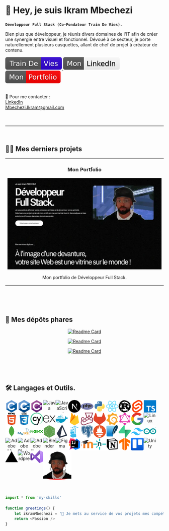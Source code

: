 <h1>👋 Hey, je suis Ikram Mbechezi</h1>

**`Développeur Full Stack (Co-Fondateur Train De Vies).`**

Bien plus que développeur, je réunis divers domaines de l'IT afin de créer une synergie entre visuel et fonctionnel. Dévoué à ce secteur, je porte naturellement plusieurs casquettes, allant de chef de projet à créateur de contenu.

<div align="left" style="margin-bottom: 50px;">
	<a href="https://traindevies.com" target="_blank">
	  <img src="./assets/img/train-de-vies.svg" alt="traindevies.com" style="max-width: 100%;">
	</a>
	<a href="https://fr.linkedin.com/in/ikram-mbechezi" target="_blank">
	  <img src="./assets/img/linkedin.svg" alt="linkedin" style="max-width: 100%;">
	</a>
	<a href="https://mbechezi.vercel.app" target="_blank">
	  <img src="./assets/img/portfolio.svg" alt="portfolio ikram mbechezi" style="max-width: 100%;">
	</a><br /><br />
	<p>
		<span>📩 Pour me contacter :</span><br/>
		<a href="https://www.linkedin.com/in/ikram-mbechezi" target="_blank">
		 LinkedIn
		</a><br/>
		<a href="mailto:Mbechezi.Ikram@gmail.com" target="_blank">
		 Mbechezi.Ikram@gmail.com
		</a>
	</p>
</div>

---
<br />

<h2>👨‍🚀 Mes derniers projets</h2>
<div align="center">
	<table>
        <tr>
	<!--<td width="50%">
				<h3 align="center">Train De Vies</h3>
				<div align="center">
                    <a href="https://traindevies.com" target="_blank" rel="noreferrer">
					<img src="./assets/img/Train-De-Vies.webp" alt="Train De Vies"/> </a>
                    <p align="center">Application Web et Site E-commerce dédié aux créateurs digitaux.</p>
				</div>
            </td>-->
            <td width="50%">
                <h3 align="center">Mon Portfolio</h3>
                <div align="center">
                    <a href="https://mbechezi.vercel.app" target="_blank" rel="noreferrer">
					<img src="./assets/img/Portfolio.webp" alt="Mon Portfolio"/> </a>
                    <p align="center">Mon portfolio de Développeur Full Stack.</p>
                </div>
            </td>
        </tr>
  </table>
</div>
<br />
<br />
<br />

<h2>🚀 Mes dépôts phares</h2>
<div align="center">

[![Readme Card](https://github-readme-stats.vercel.app/api/pin/?username=ikrammbz&repo=ADBot&theme=buefy)](https://github.com/IkramMbz/ADBot)

[![Readme Card](https://github-readme-stats.vercel.app/api/pin/?username=ikrammbz&repo=Mosaique-solitaire)](https://github.com/IkramMbz/Mosaique-solitaire)

[![Readme Card](https://github-readme-stats.vercel.app/api/pin/?username=ikrammbz&repo=PersonaDB&theme=chartreuse-dark)](https://github.com/IkramMbz/PersonaDB)
</div>
<br />
<br />
<br />

<h2>🛠️ Langages et Outils.</h2>
<div align="center">
	<img align="left" width="40px" height="40px" alt="C" title="C" title="" src="https://raw.githubusercontent.com/devicons/devicon/master/icons/c/c-original.svg" />
	<img align="left" width="40px" height="40px" alt="C++" title="C++" src="https://raw.githubusercontent.com/devicons/devicon/master/icons/cplusplus/cplusplus-original.svg" />
	<img align="left" width="40px" height="40px" alt="C#" title="C#" src="https://raw.githubusercontent.com/devicons/devicon/master/icons/csharp/csharp-original.svg" />
	<img align="left" width="40px" height="40px" alt="Java" title="Java" src="https://cdn.jsdelivr.net/gh/devicons/devicon/icons/java/java-original.svg"/>
	<img align="left" width="40px" height="40px" alt="JavaScript" title="JavaScript" src="https://cdn.jsdelivr.net/gh/devicons/devicon/icons/javascript/javascript-plain.svg" />
	<img align="left" width="40px" height="40px" alt="Next.js" title="Next.js" src="https://github.com/devicons/devicon/blob/master/icons/nextjs/nextjs-original.svg" />
	<img align="left" width="40px" height="40px" alt="PHP" title="PHP" src="https://github.com/devicons/devicon/blob/master/icons/php/php-original.svg" />
	<img align="left" width="40px" height="40px" alt="Python" title="Python" src="https://github.com/devicons/devicon/blob/master/icons/python/python-original.svg" />
	<img align="left" width="40px" height="40px" alt="React.js" title="React.js" src="https://github.com/devicons/devicon/blob/master/icons/react/react-original.svg" />
	<img align="left" width="40px" height="40px" alt="Rust" title="Rust" src="https://github.com/devicons/devicon/blob/master/icons/rust/rust-original.svg" />
	<img align="left" width="40px" height="40px" alt="Svelte" title="Svelte" src="https://github.com/devicons/devicon/blob/master/icons/svelte/svelte-original.svg" />
	<img align="left" width="40px" height="40px" alt="TypeScript" title="TypeScript" src="https://github.com/devicons/devicon/blob/master/icons/typescript/typescript-plain.svg" />
	<img align="left" width="40px" height="40px" alt="HTML5" title="HTML5" src="https://raw.githubusercontent.com/devicons/devicon/master/icons/html5/html5-original-wordmark.svg" />
	<img align="left" width="40px" height="40px" alt="CSS3" title="CSS3" src="https://raw.githubusercontent.com/devicons/devicon/master/icons/css3/css3-original-wordmark.svg" />
	<img align="left" width="40px" height="40px" alt="Cypress" title="Cypress" src="https://github.com/devicons/devicon/blob/master/icons/cypressio/cypressio-original.svg" />
	<img align="left" width="40px" height="40px" alt="Express.js" title="Express.js" src="https://github.com/devicons/devicon/blob/master/icons/express/express-original.svg" />
	<img align="left" width="40px" height="40px" alt="Docker" title="Docker" src="https://github.com/devicons/devicon/blob/master/icons/docker/docker-plain.svg" />
	<img align="left" width="40px" height="40px" alt="Firebase" title="Firebase" src="https://github.com/devicons/devicon/blob/master/icons/firebase/firebase-original.svg" />
	<img align="left" width="40px" height="40px" alt="Jest" title="Jest" src="https://github.com/devicons/devicon/blob/master/icons/jest/jest-plain.svg" />
	<img align="left" width="40px" height="40px" alt="GitLab" title="GitLab" src="https://github.com/devicons/devicon/blob/master/icons/gitlab/gitlab-plain.svg" />
	<img align="left" width="40px" height="40px" alt="Grafana" title="Grafana" src="https://github.com/devicons/devicon/blob/master/icons/grafana/grafana-plain.svg" />
	<img align="left" width="40px" height="40px" alt="GraphQL" title="GraphQL" src="https://github.com/devicons/devicon/blob/master/icons/graphql/graphql-plain.svg" />
	<img align="left" width="40px" height="40px" alt="Google Tools" title="Google Tools" src="https://github.com/devicons/devicon/blob/master/icons/google/google-original.svg" />
	<img align="left" width="40px" height="40px" alt="Linux" title="Linux" src="https://cdn.jsdelivr.net/gh/devicons/devicon/icons/linux/linux-original.svg" />
	<img align="left" width="40px" height="40px" alt="MongoDB" title="MongoDB" src="https://github.com/devicons/devicon/blob/master/icons/mongodb/mongodb-plain.svg" />
	<img align="left" width="40px" height="40px" alt="MySql" title="MySql" src="https://raw.githubusercontent.com/devicons/devicon/master/icons/mysql/mysql-original-wordmark.svg"/>
	<img align="left" width="40px" height="40px" alt="NGINX" title="NGINX" src="https://github.com/devicons/devicon/blob/master/icons/nginx/nginx-original.svg" />
	<img align="left" width="40px" height="40px" alt="Node.js" title="Node.js" src="https://github.com/devicons/devicon/blob/master/icons/nodejs/nodejs-plain.svg" />
	<img align="left" width="40px" height="40px" alt="Prima" title="Prisma" src="https://github.com/devicons/devicon/blob/master/icons/prisma/prisma-original.svg" />
	<img align="left" width="40px" height="40px" alt="Portainer" title="Portainer" src="https://github.com/devicons/devicon/blob/master/icons/portainer/portainer-original.svg" />
	<img align="left" width="40px" height="40px" alt="PostgreSQL" title="PostgreSQL" src="https://github.com/devicons/devicon/blob/master/icons/postgresql/postgresql-plain.svg" />
	<img align="left" width="40px" height="40px" alt="Prometheus" title="Prometheus" src="https://github.com/devicons/devicon/blob/master/icons/prometheus/prometheus-original.svg" />
	<img align="left" width="40px" height="40px" alt="SQLite" title="SQLite" src="https://github.com/devicons/devicon/blob/master/icons/sqlite/sqlite-original.svg" />
	<img align="left" width="40px" height="40px" alt="Supabase" title="Supabase" src="https://github.com/devicons/devicon/blob/master/icons/supabase/supabase-original.svg" />
	<img align="left" width="40px" height="40px" alt="Tailwind CSS" title="Tailwind CSS" src="https://github.com/devicons/devicon/blob/master/icons/tailwindcss/tailwindcss-original.svg" />
	<img align="left" width="40px" height="40px" alt="Arduino" title="Arduino" src="https://github.com/devicons/devicon/blob/master/icons/arduino/arduino-original.svg" />
	<img align="left" width="40px" height="40px" alt="Adobe AfterFX" title="Adobe AfterFX" src="https://cdn.jsdelivr.net/gh/devicons/devicon/icons/aftereffects/aftereffects-plain.svg" />
	<img align="left" width="40px" height="40px" alt="Adobe Photoshop" width="30px" title="Adobe Photoshop" src="https://cdn.jsdelivr.net/gh/devicons/devicon/icons/photoshop/photoshop-plain.svg" />
	<img align="left" width="40px" height="40px" alt="Adobe Illustrator" width="30px" title="Adobe Illustrator" src="https://cdn.jsdelivr.net/gh/devicons/devicon/icons/illustrator/illustrator-line.svg" />
	<img align="left" width="40px" height="40px" alt="Blender" title="Blender" src="https://cdn.jsdelivr.net/gh/devicons/devicon/icons/blender/blender-original.svg" />
	<img align="left" width="40px" height="40px" alt="Figma" title="Figma" src="https://cdn.jsdelivr.net/gh/devicons/devicon/icons/figma/figma-original.svg" />
	<img align="left" width="40px" height="40px" alt="IntelliJ" title="IntelliJ" src="https://github.com/devicons/devicon/blob/master/icons/intellij/intellij-original.svg" />
	<img align="left" width="40px" height="40px" alt="Moodle" title="Moodle" src="https://github.com/devicons/devicon/blob/master/icons/moodle/moodle-original.svg" />
	<img align="left" width="40px" height="40px" alt="Netlify" title="Netlify" src="https://github.com/devicons/devicon/blob/master/icons/netlify/netlify-original.svg" />
	<img align="left" width="40px" height="40px" alt="Notion" title="Notion" src="https://github.com/devicons/devicon/blob/master/icons/notion/notion-original.svg" />
	<img align="left" width="40px" height="40px" alt="Tensorflow" title="Tensorflow" src="https://github.com/devicons/devicon/blob/master/icons/tensorflow/tensorflow-original.svg" />
	<img align="left" width="40px" height="40px" alt="Trello" title="Trello" src="https://github.com/devicons/devicon/blob/master/icons/trello/trello-original.svg" />
	<img align="left" width="40px" height="40px" alt="Unity" title="Unity" src="https://www.vectorlogo.zone/logos/unity3d/unity3d-icon.svg" />
	<img align="left" width="40px" height="40px" alt="Vercel" title="Vercel" src="https://github.com/devicons/devicon/blob/master/icons/vercel/vercel-original.svg" />
	<img align="left" width="40px" height="40px" alt="Wordpress" title="Wordpress" src="https://cdn.jsdelivr.net/gh/devicons/devicon/icons/wordpress/wordpress-plain.svg" />
	<img align="left" width="40px" height="40px" alt="Visual Studio Code" title="Visual Studio Code" src="https://github.com/devicons/devicon/blob/master/icons/visualstudio/visualstudio-original.svg" />
</div>
<br />
<br />
<br />
<br />

<!--<div>
<h3>📊 Stats #Nouveau Compte.</h3>

![Ikram's GitHub stats](https://github-readme-stats.vercel.app/api?username=ikrammbz&show_icons=true&theme=algolia)

</div><br />
-->

<div class="ikram">
	<br />
	<br />
	<br />
	<a href="https://mbechezi.website" style="border-radius: 100%; background-color: red; background-color: '#faff00';">
	  <img width="90px" height="90px" src="https://raw.githubusercontent.com/IkramMbz/IkramMbz/main/assets/img/Ikram-3D.webp" />
	</a>
	<br />
	<br />
	<br />

```javascript
import * from 'my-skills'

function greetings() {
	let ikramMbechezi = '👋 Je mets au service de vos projets mes compétences de développeur invétéré mais par-dessus tout :';
	return <Passion />
}
```
</div>
